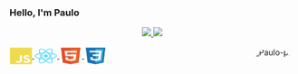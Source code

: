 ### Hello, I'm Paulo
<div align="center">
  <a href="https://github.com/pauloandresoaress">
  <img height="180em" src="https://github-readme-stats.vercel.app/api?username=pauloandresoaress&show_icons=true&theme=dracula&include_all_commits=true&count_private=true"/>
  <img height="180em" src="https://github-readme-stats.vercel.app/api/top-langs/?username=pauloandresoaress&layout=compact&langs_count=7&theme=dracula"/>
</div>
<div style="display: inline_block"><br>
  <img align="center" alt="Paulo-Js" height="30" width="40" src="https://raw.githubusercontent.com/devicons/devicon/master/icons/javascript/javascript-plain.svg">
  <img align="center" alt="Paulo-React" height="30" width="40" src="https://raw.githubusercontent.com/devicons/devicon/master/icons/react/react-original.svg">
  <img align="center" alt="Paulo-HTML" height="30" width="40" src="https://raw.githubusercontent.com/devicons/devicon/master/icons/html5/html5-original.svg">
  <img align="center" alt="Paulo-CSS" height="30" width="40" src="https://raw.githubusercontent.com/devicons/devicon/master/icons/css3/css3-original.svg">
  <img align="right" alt="Paulo-pic" height="150" style="border-radius:50px;" src="https://instagram.ffor10-1.fna.fbcdn.net/v/t51.2885-19/s150x150/240506100_3002431943329752_3292162161220126020_n.jpg?_nc_ht=instagram.ffor10-1.fna.fbcdn.net&_nc_ohc=gGLFz1Cac-QAX899-gP&edm=ABfd0MgBAAAA&ccb=7-4&oh=51cec2138b9748fb957488aee80b26f3&oe=6166EBAF&_nc_sid=7bff83">
</div>
